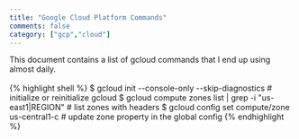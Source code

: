 ```yaml
---  
title: "Google Cloud Platform Commands"
comments: false
category: ["gcp","cloud"]
---  
```

This document contains a list of gcloud commands that I end up using almost daily.  
\
{% highlight shell %}
$ gcloud init --console-only --skip-diagnostics # initialize or reinitialize gcloud
$ gcloud compute zones list | grep -i "us-east1\|REGION" # list zones with headers
$ gcloud config set compute/zone us-central1-c # update zone property in the global config
{% endhighlight %}

